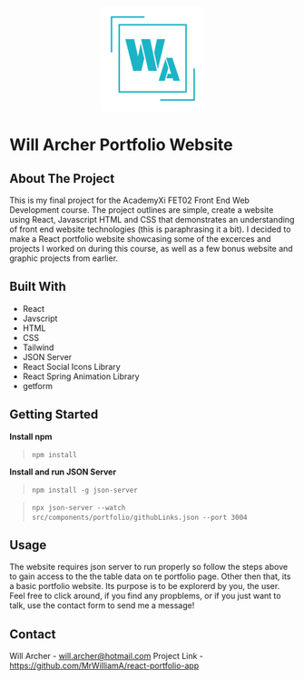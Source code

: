 <p align="center">
  <img width="auto" height="auto" src="/src/assets/logo.png">
</p>

# Will Archer Portfolio Website

## About The Project

This is my final project for the AcademyXi FET02 Front End Web Development course. The project outlines are simple, create a website using React, Javascript HTML and CSS that demonstrates an understanding of front end website technologies (this is paraphrasing it a bit). I decided to make a React portfolio website showcasing some of the excerces and projects I worked on during this course, as well as a few bonus website and graphic projects from earlier. 

## Built With

- React
- Javscript
- HTML
- CSS
- Tailwind
- JSON Server
- React Social Icons Library
- React Spring Animation Library
- getform

## Getting Started

**Install npm**
> `npm install`

**Install and run JSON Server**
> `npm install -g json-server`

> `npx json-server --watch src/components/portfolio/githubLinks.json --port 3004`

## Usage

The website requires json server to run properly so follow the steps above to gain access to the the table data on te portfolio page. Other then that, its a basic portfolio website. Its purpose is to be explorerd by you, the user. Feel free to click around, if you find any propblems, or if you just want to talk, use the contact form to send me a message!

## Contact

Will Archer - [will.archer@hotmail.com](mailto:will.archer@hotmail.com)
Project Link - https://github.com/MrWilliamA/react-portfolio-app